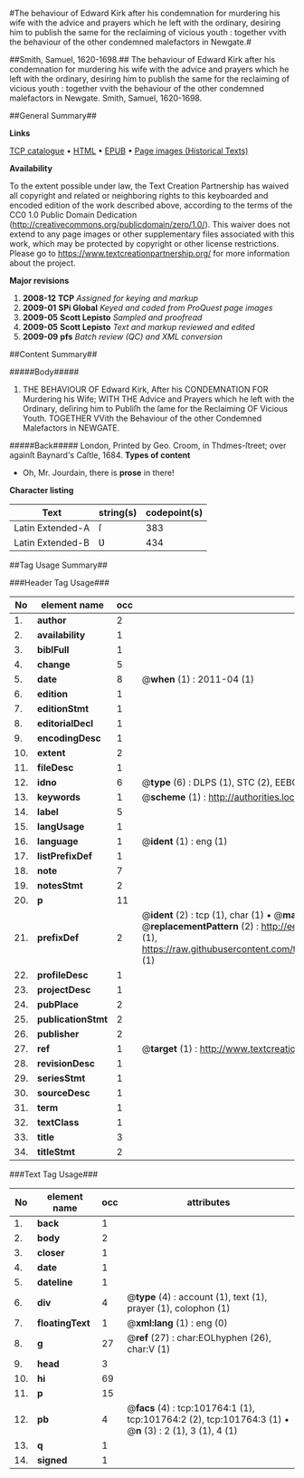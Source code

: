 #The behaviour of Edward Kirk after his condemnation for murdering his wife with the advice and prayers which he left with the ordinary, desiring him to publish the same for the reclaiming of vicious youth : together vvith the behaviour of the other condemned malefactors in Newgate.#

##Smith, Samuel, 1620-1698.##
The behaviour of Edward Kirk after his condemnation for murdering his wife with the advice and prayers which he left with the ordinary, desiring him to publish the same for the reclaiming of vicious youth : together vvith the behaviour of the other condemned malefactors in Newgate.
Smith, Samuel, 1620-1698.

##General Summary##

**Links**

[TCP catalogue](http://www.ota.ox.ac.uk/tcp/)  • 
[HTML](http://tei.it.ox.ac.uk/tcp/Texts-HTML/free/A60/A60547.html)  • 
[EPUB](http://tei.it.ox.ac.uk/tcp/Texts-EPUB/free/A60/A60547.epub) • 
[Page images (Historical Texts)](https://historicaltexts.jisc.ac.uk/eebo-13777254e)

**Availability**

To the extent possible under law, the Text Creation Partnership has waived all copyright and related or neighboring rights to this keyboarded and encoded edition of the work described above, according to the terms of the CC0 1.0 Public Domain Dedication (http://creativecommons.org/publicdomain/zero/1.0/). This waiver does not extend to any page images or other supplementary files associated with this work, which may be protected by copyright or other license restrictions. Please go to https://www.textcreationpartnership.org/ for more information about the project.

**Major revisions**

1. __2008-12__ __TCP__ *Assigned for keying and markup*
1. __2009-01__ __SPi Global__ *Keyed and coded from ProQuest page images*
1. __2009-05__ __Scott Lepisto__ *Sampled and proofread*
1. __2009-05__ __Scott Lepisto__ *Text and markup reviewed and edited*
1. __2009-09__ __pfs__ *Batch review (QC) and XML conversion*

##Content Summary##

#####Body#####

1. THE BEHAVIOUR OF Edward Kirk, After his CONDEMNATION FOR Murdering his Wife; WITH THE Advice and Prayers which he left with the Ordinary, deſiring him to Publiſh the ſame for the Reclaiming OF Vicious Youth. TOGETHER VVith the Behaviour of the other Condemned Malefactors in NEWGATE.

#####Back#####
London, Printed by Geo. Croom, in Thdmes-ſtreet; over againſt Baynard's Caſtle, 1684.
**Types of content**

  * Oh, Mr. Jourdain, there is **prose** in there!

**Character listing**


|Text|string(s)|codepoint(s)|
|---|---|---|
|Latin Extended-A|ſ|383|
|Latin Extended-B|Ʋ|434|

##Tag Usage Summary##

###Header Tag Usage###

|No|element name|occ|attributes|
|---|---|---|---|
|1.|__author__|2||
|2.|__availability__|1||
|3.|__biblFull__|1||
|4.|__change__|5||
|5.|__date__|8| @__when__ (1) : 2011-04 (1)|
|6.|__edition__|1||
|7.|__editionStmt__|1||
|8.|__editorialDecl__|1||
|9.|__encodingDesc__|1||
|10.|__extent__|2||
|11.|__fileDesc__|1||
|12.|__idno__|6| @__type__ (6) : DLPS (1), STC (2), EEBO-CITATION (1), OCLC (1), VID (1)|
|13.|__keywords__|1| @__scheme__ (1) : http://authorities.loc.gov/ (1)|
|14.|__label__|5||
|15.|__langUsage__|1||
|16.|__language__|1| @__ident__ (1) : eng (1)|
|17.|__listPrefixDef__|1||
|18.|__note__|7||
|19.|__notesStmt__|2||
|20.|__p__|11||
|21.|__prefixDef__|2| @__ident__ (2) : tcp (1), char (1)  •  @__matchPattern__ (2) : ([0-9\-]+):([0-9IVX]+) (1), (.+) (1)  •  @__replacementPattern__ (2) : http://eebo.chadwyck.com/downloadtiff?vid=$1&page=$2 (1), https://raw.githubusercontent.com/textcreationpartnership/Texts/master/tcpchars.xml#$1 (1)|
|22.|__profileDesc__|1||
|23.|__projectDesc__|1||
|24.|__pubPlace__|2||
|25.|__publicationStmt__|2||
|26.|__publisher__|2||
|27.|__ref__|1| @__target__ (1) : http://www.textcreationpartnership.org/docs/. (1)|
|28.|__revisionDesc__|1||
|29.|__seriesStmt__|1||
|30.|__sourceDesc__|1||
|31.|__term__|1||
|32.|__textClass__|1||
|33.|__title__|3||
|34.|__titleStmt__|2||


###Text Tag Usage###

|No|element name|occ|attributes|
|---|---|---|---|
|1.|__back__|1||
|2.|__body__|2||
|3.|__closer__|1||
|4.|__date__|1||
|5.|__dateline__|1||
|6.|__div__|4| @__type__ (4) : account (1), text (1), prayer (1), colophon (1)|
|7.|__floatingText__|1| @__xml:lang__ (1) : eng (0)|
|8.|__g__|27| @__ref__ (27) : char:EOLhyphen (26), char:V (1)|
|9.|__head__|3||
|10.|__hi__|69||
|11.|__p__|15||
|12.|__pb__|4| @__facs__ (4) : tcp:101764:1 (1), tcp:101764:2 (2), tcp:101764:3 (1)  •  @__n__ (3) : 2 (1), 3 (1), 4 (1)|
|13.|__q__|1||
|14.|__signed__|1||
